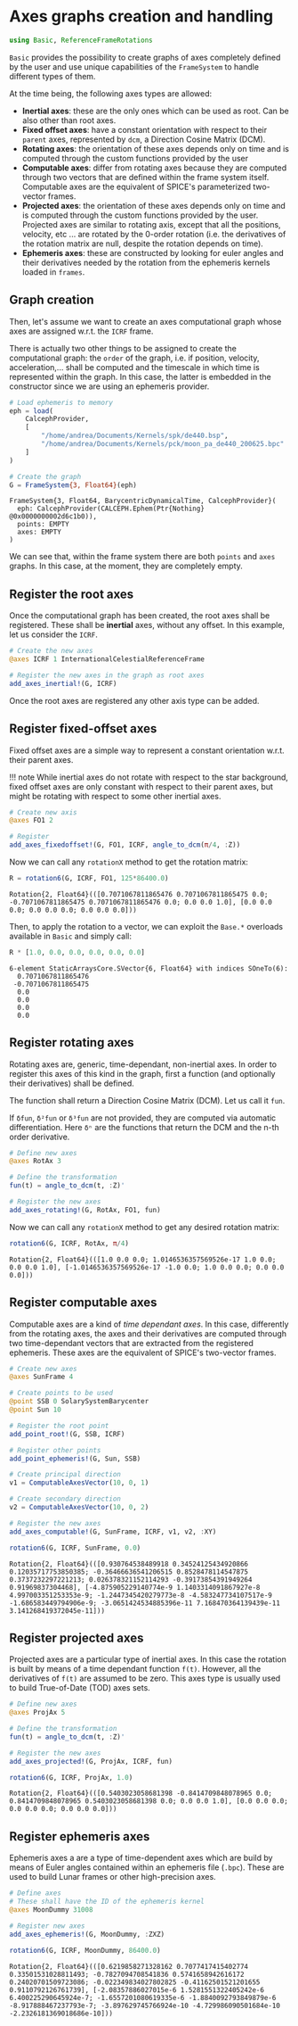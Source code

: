 # Axes graphs creation and handling


```julia
using Basic, ReferenceFrameRotations
```

`Basic` provides the possibility to create graphs of axes completely defined by the user 
and use unique capabilities of the `FrameSystem` to handle different types of them.

At the time being, the following axes types are allowed:
- **Inertial axes**: these are the only ones which can be used as root. Can be also other than root axes.
- **Fixed offset axes**:  have a constant orientation with respect to their `parent` axes, represented by `dcm`, a Direction Cosine Matrix (DCM).
- **Rotating axes**:  the orientation of these axes depends only on time and is computed through the custom functions provided by the user
- **Computable axes**:  differ from rotating axes because they are computed through two vectors that are defined within the frame system itself. Computable axes are the equivalent of SPICE's parameterized two-vector frames.
- **Projected axes**:  the orientation of these axes depends only on time and is computed through the custom functions provided by the user. Projected axes are similar to rotating axis, except that all the positions, velocity, etc ... are rotated by the 0-order rotation (i.e. the derivatives of the rotation matrix are null, despite the rotation depends on time).
- **Ephemeris axes**: these are constructed by looking for euler angles and their derivatives needed by the rotation from the ephemeris kernels loaded in `frames`.

## Graph creation

Then, let's assume we want to create an axes computational graph whose axes are assigned w.r.t.
the `ICRF` frame.

There is actually two other things to be assigned to create the computational graph: the `order` 
of the graph, i.e. if position, velocity, acceleration,... shall be computed and the timescale
in which time is represented within the graph. In this case, the latter is embedded in the 
constructor since we are using an ephemeris provider.


```julia
# Load ephemeris to memory
eph = load(
    CalcephProvider, 
    [
        "/home/andrea/Documents/Kernels/spk/de440.bsp", 
        "/home/andrea/Documents/Kernels/pck/moon_pa_de440_200625.bpc"
    ]
)

# Create the graph
G = FrameSystem{3, Float64}(eph)
```


    FrameSystem{3, Float64, BarycentricDynamicalTime, CalcephProvider}(
      eph: CalcephProvider(CALCEPH.Ephem(Ptr{Nothing} @0x0000000002d6c1b0)),
      points: EMPTY
      axes: EMPTY
    )



We can see that, within the frame system there are both `points` and `axes` graphs. In
this case, at the moment, they are completely empty.

## Register the root axes

Once the computational graph has been created, the root axes shall be registered. These shall
be **inertial** axes, without any offset. In this example, let us consider the `ICRF`.


```julia
# Create the new axes 
@axes ICRF 1 InternationalCelestialReferenceFrame 

# Register the new axes in the graph as root axes
add_axes_inertial!(G, ICRF)
```

Once the root axes are registered any other axis type can be added.

## Register fixed-offset axes

Fixed offset axes are a simple way to represent a constant orientation w.r.t. their parent axes.

!!! note
    While inertial axes do not rotate with respect to the star background, fixed offset axes are only 
    constant with respect to their parent axes, but might be rotating with respect to some other 
    inertial axes.


```julia
# Create new axis 
@axes FO1 2 

# Register 
add_axes_fixedoffset!(G, FO1, ICRF, angle_to_dcm(π/4, :Z))
```

Now we can call any `rotationX` method to get the rotation matrix:


```julia
R = rotation6(G, ICRF, FO1, 125*86400.0)
```


    Rotation{2, Float64}(([0.7071067811865476 0.7071067811865475 0.0; -0.7071067811865475 0.7071067811865476 0.0; 0.0 0.0 1.0], [0.0 0.0 0.0; 0.0 0.0 0.0; 0.0 0.0 0.0]))


Then, to apply the rotation to a vector, we can exploit the `Base.*` overloads available in
`Basic` and simply call:


```julia
R * [1.0, 0.0, 0.0, 0.0, 0.0, 0.0]
```


    6-element StaticArraysCore.SVector{6, Float64} with indices SOneTo(6):
      0.7071067811865476
     -0.7071067811865475
      0.0
      0.0
      0.0
      0.0


## Register rotating axes

Rotating axes are, generic, time-dependant, non-inertial axes. In order to register this axes
of this kind in the graph, first a function (and optionally their derivatives) shall be defined.

The function shall return a  Direction Cosine Matrix (DCM). Let us call it `fun`.

If `δfun`, `δ²fun` or `δ³fun` are not provided, they are computed via automatic differentiation.
Here `δⁿ` are the functions that return the DCM and the n-th order derivative.


```julia
# Define new axes
@axes RotAx 3

# Define the transformation
fun(t) = angle_to_dcm(t, :Z)'

# Register the new axes 
add_axes_rotating!(G, RotAx, FO1, fun)
```

Now we can call any `rotationX` method to get any desired rotation matrix:


```julia
rotation6(G, ICRF, RotAx, π/4)
```


    Rotation{2, Float64}(([1.0 0.0 0.0; 1.0146536357569526e-17 1.0 0.0; 0.0 0.0 1.0], [-1.0146536357569526e-17 -1.0 0.0; 1.0 0.0 0.0; 0.0 0.0 0.0]))


## Register computable axes

Computable axes are a kind of _time dependant axes_. In this case, differently from the 
rotating axes, the axes and their derivatives are computed through two time-dependant vectors
that are extracted from the registered ephemeris. These axes are the equivalent of SPICE's
two-vector frames.


```julia
# Create new axes 
@axes SunFrame 4

# Create points to be used
@point SSB 0 SolarySystemBarycenter 
@point Sun 10 

# Register the root point 
add_point_root!(G, SSB, ICRF)

# Register other points 
add_point_ephemeris!(G, Sun, SSB)

# Create principal direction
v1 = ComputableAxesVector(10, 0, 1)

# Create secondary direction
v2 = ComputableAxesVector(10, 0, 2)

# Register the new axes
add_axes_computable!(G, SunFrame, ICRF, v1, v2, :XY)
```


```julia
rotation6(G, ICRF, SunFrame, 0.0)
```


    Rotation{2, Float64}(([0.930764538489918 0.34524125434920866 0.12035717753850385; -0.36466636541206515 0.8528478114547875 0.3737232297221213; 0.026378321152114293 -0.39173854391949264 0.91969837304468], [-4.875905229140774e-9 1.1403314091867927e-8 4.997003351253353e-9; -1.2447345420279773e-8 -4.583247734107517e-9 -1.686583449794906e-9; -3.0651424534885396e-11 7.168470364139439e-11 3.141268419372045e-11]))


## Register projected axes

Projected axes are a particular type of inertial axes. In this case the rotation is built by
means of a time dependant function `f(t)`. However, all the derivatives of `f(t)` are assumed
to be zero. This axes type is usually used to build True-of-Date (TOD) axes sets.


```julia
# Define new axes
@axes ProjAx 5

# Define the transformation
fun(t) = angle_to_dcm(t, :Z)'

# Register the new axes 
add_axes_projected!(G, ProjAx, ICRF, fun)
```


```julia
rotation6(G, ICRF, ProjAx, 1.0)
```


    Rotation{2, Float64}(([0.5403023058681398 -0.8414709848078965 0.0; 0.8414709848078965 0.5403023058681398 0.0; 0.0 0.0 1.0], [0.0 0.0 0.0; 0.0 0.0 0.0; 0.0 0.0 0.0]))


## Register ephemeris axes

Ephemeris axes a are a type of time-dependent axes which are build by means of Euler angles
contained within an ephemeris file (`.bpc`). These are used to build Lunar frames or other
high-precision axes.


```julia
# Define axes 
# These shall have the ID of the ephemeris kernel
@axes MoonDummy 31008

# Register new axes 
add_axes_ephemeris!(G, MoonDummy, :ZXZ)
```


```julia
rotation6(G, ICRF, MoonDummy, 86400.0)
```


    Rotation{2, Float64}(([0.6219858271328162 0.7077417415402774 0.33501531028811493; -0.7827094708541836 0.5741658942616172 0.24020701509723086; -0.022349834027802825 -0.41162501521201655 0.9110792126761739], [-2.08357886027015e-6 1.5281551322405242e-6 6.400225290645924e-7; -1.6557201080619335e-6 -1.8840092793849879e-6 -8.917888467237793e-7; -3.897629745766924e-10 -4.729986090501684e-10 -2.2326181369018686e-10]))

